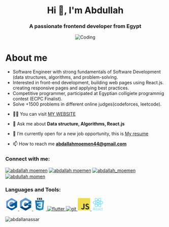 <h1 align="center">Hi 👋, I'm Abdullah</h1>
<h3 align="center">A passionate frontend developer from Egypt</h3>
<div align="center">
  <img alt="Coding" width="400" src="https://cdn.dribbble.com/users/1162077/screenshots/3848914/programmer.gif"/>
</div>

<h1 dir="auto">About me</h1>
<ul>
  <li dir="auto">Software Engineer with strong fundamentals of Software Development (data structures, algorithms, and problem-solving.</li>
  <li dir="auto">Interested in front-end development, building web pages using React.js. creating responsive pages and applying best practices.</li>
  <li dir="auto">Competitive programmer, participated at Egyptian colligiete programmig contest (ECPC Finalist).</li>
  <li dir="auto">Solve +1500 problems in different online judges(codeforces, leetcode).</li>
</ul>

- 👨‍💻 You can visit <a href="https://abdullahmoemen.surge.sh/">MY WEBSITE</a>

- 💬 Ask me about **Data structure, Algorithms, React.js**

- 📄 I’m currently open for a new job opportunity, this is <a href="https://drive.google.com/file/d/17qQHDImvgNUNa7VaQUzIoe6kMDtbNk7p/view">My resume</a>

- 📫 How to reach me **abdallahmoemen44@gmail.com**

<h3 align="left">Connect with me:</h3>
<p align="left">
<a href="https://linkedin.com/in/abdallah moemen" target="blank"><img align="center" src="https://raw.githubusercontent.com/rahuldkjain/github-profile-readme-generator/master/src/images/icons/Social/linked-in-alt.svg" alt="abdallah moemen" height="30" width="40" /></a>
<a href="https://fb.com/abdallah moemen" target="blank"><img align="center" src="https://raw.githubusercontent.com/rahuldkjain/github-profile-readme-generator/master/src/images/icons/Social/facebook.svg" alt="abdallah moemen" height="30" width="40" /></a>
<a href="https://codeforces.com/profile/abdallah_moemen" target="blank"><img align="center" src="https://raw.githubusercontent.com/rahuldkjain/github-profile-readme-generator/master/src/images/icons/Social/codeforces.svg" alt="abdallah_moemen" height="30" width="40" /></a>
<a href="https://www.leetcode.com/abdullah momen" target="blank"><img align="center" src="https://raw.githubusercontent.com/rahuldkjain/github-profile-readme-generator/master/src/images/icons/Social/leet-code.svg" alt="abdullah momen" height="30" width="40" /></a>
</p>

<h3 align="left">Languages and Tools:</h3>
<p align="left"> <a href="https://www.cprogramming.com/" target="_blank" rel="noreferrer"> <img src="https://raw.githubusercontent.com/devicons/devicon/master/icons/c/c-original.svg" alt="c" width="40" height="40"/> </a> <a href="https://www.w3schools.com/cpp/" target="_blank" rel="noreferrer"> <img src="https://raw.githubusercontent.com/devicons/devicon/master/icons/cplusplus/cplusplus-original.svg" alt="cplusplus" width="40" height="40"/> </a> <a href="https://www.w3schools.com/css/" target="_blank" rel="noreferrer"> <img src="https://raw.githubusercontent.com/devicons/devicon/master/icons/css3/css3-original-wordmark.svg" alt="css3" width="40" height="40"/> </a> <a href="https://flutter.dev" target="_blank" rel="noreferrer"> <img src="https://www.vectorlogo.zone/logos/flutterio/flutterio-icon.svg" alt="flutter" width="40" height="40"/> </a> <a href="https://git-scm.com/" target="_blank" rel="noreferrer"> <img src="https://www.vectorlogo.zone/logos/git-scm/git-scm-icon.svg" alt="git" width="40" height="40"/> </a> <a href="https://developer.mozilla.org/en-US/docs/Web/JavaScript" target="_blank" rel="noreferrer"> <img src="https://raw.githubusercontent.com/devicons/devicon/master/icons/javascript/javascript-original.svg" alt="javascript" width="40" height="40"/> </a> <a href="https://reactjs.org/" target="_blank" rel="noreferrer"> <img src="https://raw.githubusercontent.com/devicons/devicon/master/icons/react/react-original-wordmark.svg" alt="react" width="40" height="40"/> </a> </p>

<p><img align="center" src="https://github-readme-stats.vercel.app/api/top-langs?username=abdallanassar&show_icons=true&locale=en&layout=compact" alt="abdallanassar" /></p>
